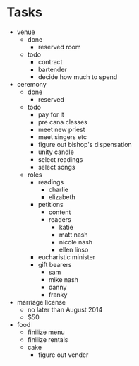 Tasks
===

- venue
    - done
        - reserved room
    -  todo
        - contract
        - bartender
        - decide how much to spend
- ceremony
    - done
        - reserved
    - todo
        - pay for it
        - pre cana classes
        - meet new priest
        - meet singers etc
        - figure out bishop's dispensation
        - unity candle
        - select readings
        - select songs
    - roles
        - readings
            - charlie
            - elizabeth
        - petitions
            - content
            - readers
                - katie
                - matt nash
                - nicole nash
                - ellen linso
        - eucharistic minister
        - gift bearers
            - sam
            - mike nash
            - danny
            - franky
- marriage license
    - no later than August 2014
    - $50
- food
    - finilize menu
    - finilize rentals
    - cake
        - figure out vender
